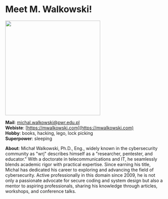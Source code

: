 # Meet M. Walkowski!

<p align="left">
  <img src="https://raw.githubusercontent.com/notthehiddenwiki/NTHW/nthw/.github/authors/mwalkowski.png" style="width: 300px;">
</p>

**Mail**: [michal.walkowski@pwr.edu.pl](mailto:michal.walkowski@pwr.edu.pl)<br>
**Webiste**: [https://mwalkowski.com](https://mwalkowski.com)<br>
**Hobby**: books, hacking, lego, lock picking <br>
**Superpower**: sleeping<br>

**About**: Michał Walkowski, Ph.D., Eng., widely known in the cybersecurity community as "wrj" describes himself as a "researcher, pentester, and educator." With a doctorate in telecommunications and IT, he seamlessly blends academic rigor with practical expertise. Since earning his title, Michal has dedicated his career to exploring and advancing the field of cybersecurity. Active professionally in this domain since 2009, he is not only a passionate advocate for secure coding and system design but also a mentor to aspiring professionals, sharing his knowledge through articles, workshops, and conference talks.